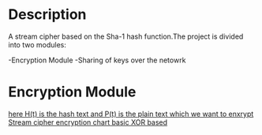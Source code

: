 
# Description
A stream cipher based on the Sha-1 hash function.The project is divided into two modules:

 -Encryption Module
 -Sharing of keys over the netowrk

# Encryption Module
[here H(t) is the hash text and P(t) is the plain text which we want to enxrypt](1.png "Image Title")
[Stream cipher encryption chart basic XOR based](2.png "Image Title")
 
